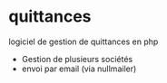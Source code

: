 # quittances
logiciel de gestion de quittances en php

- Gestion de plusieurs sociétés
- envoi par email (via nullmailer)
